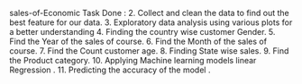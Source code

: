 sales-of-Economic
  Task Done :
      2. Collect and clean the data to find out the best feature for our data.
      3. Exploratory data analysis using various plots for a better understanding
      4. Finding the country wise customer Gender.
      5. Find the Year of the sales of course.
      6. Find the Month of the sales of course.
      7. Find the Count customer age.
      8. Finding State wise sales.
      9. Find the Product category.
      10. Applying Machine learning models linear Regression .
      11. Predicting the accuracy of the model .

